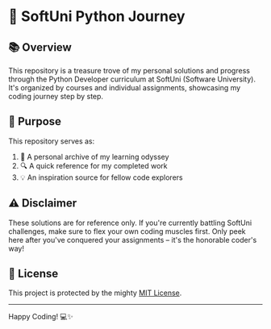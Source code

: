 # 🐍 SoftUni Python Journey 

## 📚 Overview

This repository is a treasure trove of my personal solutions and 
progress through the Python Developer curriculum at 
SoftUni (Software University). It's organized by courses and 
individual assignments, showcasing my coding journey step by step.

## 🎯 Purpose

This repository serves as:

1. 📖 A personal archive of my learning odyssey
2. 🔍 A quick reference for my completed work
3. 💡 An inspiration source for fellow code explorers

## ⚠️ Disclaimer

These solutions are for reference only. If you're currently battling
SoftUni challenges, make sure to flex your own coding muscles first.
Only peek here after you've conquered your assignments – 
it's the honorable coder's way!

## 📜 License

This project is protected by the mighty [MIT License](LICENSE).

---

Happy Coding! 💻✨
